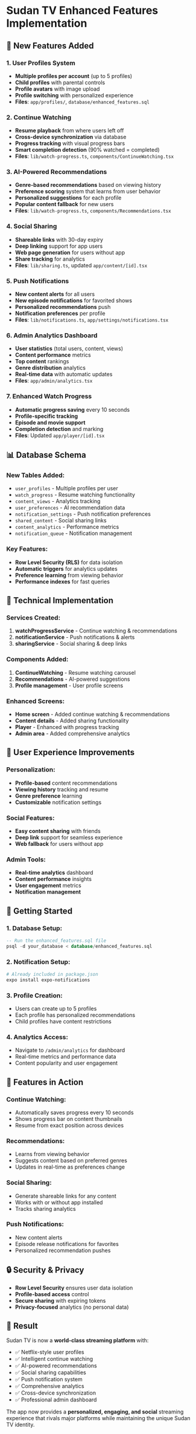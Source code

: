 # Sudan TV Enhanced Features Implementation

## 🚀 New Features Added

### 1. **User Profiles System**
- **Multiple profiles per account** (up to 5 profiles)
- **Child profiles** with parental controls
- **Profile avatars** with image upload
- **Profile switching** with personalized experience
- **Files**: `app/profiles/`, `database/enhanced_features.sql`

### 2. **Continue Watching**
- **Resume playback** from where users left off
- **Cross-device synchronization** via database
- **Progress tracking** with visual progress bars
- **Smart completion detection** (90% watched = completed)
- **Files**: `lib/watch-progress.ts`, `components/ContinueWatching.tsx`

### 3. **AI-Powered Recommendations**
- **Genre-based recommendations** based on viewing history
- **Preference scoring** system that learns from user behavior
- **Personalized suggestions** for each profile
- **Popular content fallback** for new users
- **Files**: `lib/watch-progress.ts`, `components/Recommendations.tsx`

### 4. **Social Sharing**
- **Shareable links** with 30-day expiry
- **Deep linking** support for app users
- **Web page generation** for users without app
- **Share tracking** for analytics
- **Files**: `lib/sharing.ts`, updated `app/content/[id].tsx`

### 5. **Push Notifications**
- **New content alerts** for all users
- **New episode notifications** for favorited shows
- **Personalized recommendations** push
- **Notification preferences** per profile
- **Files**: `lib/notifications.ts`, `app/settings/notifications.tsx`

### 6. **Admin Analytics Dashboard**
- **User statistics** (total users, content, views)
- **Content performance** metrics
- **Top content** rankings
- **Genre distribution** analytics
- **Real-time data** with automatic updates
- **Files**: `app/admin/analytics.tsx`

### 7. **Enhanced Watch Progress**
- **Automatic progress saving** every 10 seconds
- **Profile-specific tracking** 
- **Episode and movie support**
- **Completion detection** and marking
- **Files**: Updated `app/player/[id].tsx`

## 📊 Database Schema

### New Tables Added:
- `user_profiles` - Multiple profiles per user
- `watch_progress` - Resume watching functionality
- `content_views` - Analytics tracking
- `user_preferences` - AI recommendation data
- `notification_settings` - Push notification preferences
- `shared_content` - Social sharing links
- `content_analytics` - Performance metrics
- `notification_queue` - Notification management

### Key Features:
- **Row Level Security (RLS)** for data isolation
- **Automatic triggers** for analytics updates
- **Preference learning** from viewing behavior
- **Performance indexes** for fast queries

## 🔧 Technical Implementation

### Services Created:
1. **watchProgressService** - Continue watching & recommendations
2. **notificationService** - Push notifications & alerts
3. **sharingService** - Social sharing & deep links

### Components Added:
1. **ContinueWatching** - Resume watching carousel
2. **Recommendations** - AI-powered suggestions
3. **Profile management** - User profile screens

### Enhanced Screens:
- **Home screen** - Added continue watching & recommendations
- **Content details** - Added sharing functionality
- **Player** - Enhanced with progress tracking
- **Admin area** - Added comprehensive analytics

## 🎯 User Experience Improvements

### Personalization:
- **Profile-based** content recommendations
- **Viewing history** tracking and resume
- **Genre preference** learning
- **Customizable** notification settings

### Social Features:
- **Easy content sharing** with friends
- **Deep link** support for seamless experience
- **Web fallback** for users without app

### Admin Tools:
- **Real-time analytics** dashboard
- **Content performance** insights
- **User engagement** metrics
- **Notification management**

## 🚀 Getting Started

### 1. Database Setup:
```sql
-- Run the enhanced_features.sql file
psql -d your_database < database/enhanced_features.sql
```

### 2. Notification Setup:
```bash
# Already included in package.json
expo install expo-notifications
```

### 3. Profile Creation:
- Users can create up to 5 profiles
- Each profile has personalized recommendations
- Child profiles have content restrictions

### 4. Analytics Access:
- Navigate to `/admin/analytics` for dashboard
- Real-time metrics and performance data
- Content popularity and user engagement

## 📱 Features in Action

### Continue Watching:
- Automatically saves progress every 10 seconds
- Shows progress bar on content thumbnails
- Resume from exact position across devices

### Recommendations:
- Learns from viewing behavior
- Suggests content based on preferred genres
- Updates in real-time as preferences change

### Social Sharing:
- Generate shareable links for any content
- Works with or without app installed
- Tracks sharing analytics

### Push Notifications:
- New content alerts
- Episode release notifications for favorites
- Personalized recommendation pushes

## 🔒 Security & Privacy

- **Row Level Security** ensures user data isolation
- **Profile-based access** control
- **Secure sharing** with expiring tokens
- **Privacy-focused** analytics (no personal data)

## 🎉 Result

Sudan TV is now a **world-class streaming platform** with:
- ✅ Netflix-style user profiles
- ✅ Intelligent continue watching
- ✅ AI-powered recommendations  
- ✅ Social sharing capabilities
- ✅ Push notification system
- ✅ Comprehensive analytics
- ✅ Cross-device synchronization
- ✅ Professional admin dashboard

The app now provides a **personalized, engaging, and social** streaming experience that rivals major platforms while maintaining the unique Sudan TV identity.
